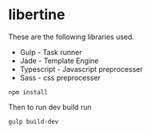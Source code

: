 # libertine

These are the following libraries used.
* Gulp - Task runner
* Jade - Template Engine
* Typescript - Javascript preprocesser
* Sass - css preprocesser


```
npm install
```
Then to run dev build run

```
gulp build-dev
```
